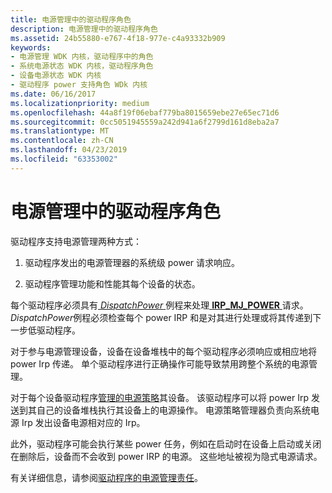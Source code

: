 ```yaml
---
title: 电源管理中的驱动程序角色
description: 电源管理中的驱动程序角色
ms.assetid: 24b55880-e767-4f18-977e-c4a93332b909
keywords:
- 电源管理 WDK 内核，驱动程序中的角色
- 系统电源状态 WDK 内核，驱动程序角色
- 设备电源状态 WDK 内核
- 驱动程序 power 支持角色 WDk 内核
ms.date: 06/16/2017
ms.localizationpriority: medium
ms.openlocfilehash: 44a8f19f06ebaf779ba8015659ebe27e65ec71d6
ms.sourcegitcommit: 0cc5051945559a242d941a6f2799d161d8eba2a7
ms.translationtype: MT
ms.contentlocale: zh-CN
ms.lasthandoff: 04/23/2019
ms.locfileid: "63353002"
---
```

# <a name="driver-role-in-power-management"></a>电源管理中的驱动程序角色





驱动程序支持电源管理两种方式：

1.  驱动程序发出的电源管理器的系统级 power 请求响应。

2.  驱动程序管理功能和性能其每个设备的状态。

每个驱动程序必须具有[ *DispatchPower* ](https://docs.microsoft.com/windows-hardware/drivers/ddi/content/wdm/nc-wdm-driver_dispatch)例程来处理[ **IRP\_MJ\_POWER** ](https://msdn.microsoft.com/library/windows/hardware/ff550784)请求。 *DispatchPower*例程必须检查每个 power IRP 和是对其进行处理或将其传递到下一步低驱动程序。

对于参与电源管理设备，设备在设备堆栈中的每个驱动程序必须响应或相应地将 power Irp 传递。 单个驱动程序进行正确操作可能导致禁用跨整个系统的电源管理。

对于每个设备驱动程序[管理的电源策略](managing-device-power-policy.md)其设备。 该驱动程序可以将 power Irp 发送到其自己的设备堆栈执行其设备上的电源操作。 电源策略管理器负责向系统电源 Irp 发出设备电源相对应的 Irp。

此外，驱动程序可能会执行某些 power 任务，例如在启动时在设备上启动或关闭在删除后，设备而不会收到 power IRP 的电源。 这些地址被视为隐式电源请求。

有关详细信息，请参阅[驱动程序的电源管理责任](power-management-responsibilities-for-drivers.md)。

 

 




